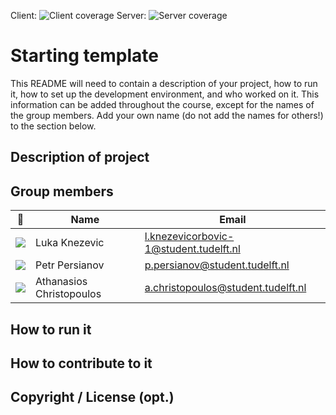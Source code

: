 Client: ![Client coverage](https://gitlab.ewi.tudelft.nl/cse1105/2019-2020/organisation/repository-template/badges/master/coverage.svg?job=client-test)
Server: ![Server coverage](https://gitlab.ewi.tudelft.nl/cse1105/2019-2020/organisation/repository-template/badges/master/coverage.svg?job=server-test)


# Starting template

This README will need to contain a description of your project, how to run it, how to set up the development environment, and who worked on it.
This information can be added throughout the course, except for the names of the group members.
Add your own name (do not add the names for others!) to the section below.

## Description of project

## Group members

| 📸 | Name | Email |
|---|---|---|
| ![](https://eu.ui-avatars.com/api/?name=LK&length=2&size=50&color=DDD&background=777&font-size=0.325) | Luka Knezevic | l.knezevicorbovic-1@student.tudelft.nl |
| ![](https://eu.ui-avatars.com/api/?name=PP&length=2&size=50&color=DDD&background=777&font-size=0.325) | Petr Persianov | p.persianov@student.tudelft.nl |
| ![](https://eu.ui-avatars.com/api/?name=AC&length=2&size=50&color=DDD&background=777&font-size=0.325) | Athanasios Christopoulos | a.christopoulos@student.tudelft.nl |

<!-- Instructions (remove once assignment has been completed -->
<!-- - Add (only!) your own name to the table above (use Markdown formatting) -->
<!-- - Mention your *student* email address -->
<!-- - Preferably add a recognisable photo, otherwise add your GitLab photo -->
<!-- - (please make sure the photos have the same size) --> 

## How to run it

## How to contribute to it

## Copyright / License (opt.)